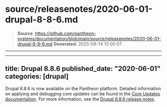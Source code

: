 # source/releasenotes/2020-06-01-drupal-8-8-6.md

> **Source**: https://github.com/pantheon-systems/documentation/blob/main/source/releasenotes/2020-06-01-drupal-8-8-6.md
> **Generated**: 2025-08-14 10:00:07

---

---
title: Drupal 8.8.6
published_date: "2020-06-01"
categories: [drupal]
---
Drupal 8.8.6 is now available on the Pantheon platform. Detailed information on applying and debugging core updates can be found in the [Core Updates documentation](/core-updates). For more information, see the [Drupal 8.8.6 release notes](https://www.drupal.org/project/drupal/releases/8.8.6).
